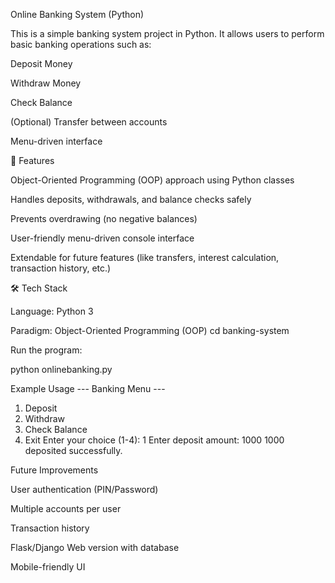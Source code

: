 Online Banking System (Python)

This is a simple banking system project in Python.
It allows users to perform basic banking operations such as:

 Deposit Money

 Withdraw Money

 Check Balance

 (Optional) Transfer between accounts

 Menu-driven interface

📌 Features

Object-Oriented Programming (OOP) approach using Python classes

Handles deposits, withdrawals, and balance checks safely

Prevents overdrawing (no negative balances)

User-friendly menu-driven console interface

Extendable for future features (like transfers, interest calculation, transaction history, etc.)

🛠 Tech Stack

Language: Python 3

Paradigm: Object-Oriented Programming (OOP)
cd banking-system


Run the program:

python onlinebanking.py

Example Usage
--- Banking Menu ---
1. Deposit
2. Withdraw
3. Check Balance
4. Exit
Enter your choice (1-4): 1
Enter deposit amount: 1000
1000 deposited successfully.

Future Improvements

 User authentication (PIN/Password)

Multiple accounts per user

 Transaction history

 Flask/Django Web version with database

 Mobile-friendly UI


